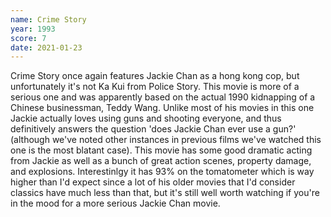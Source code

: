 ```yaml
---
name: Crime Story
year: 1993
score: 7
date: 2021-01-23
---
```

Crime Story once again features Jackie Chan as a hong kong cop, but unfortunately it's not Ka Kui from Police Story. This movie is more of a serious one and was apparently based on the actual 1990 kidnapping of a Chinese businessman, Teddy Wang. Unlike most of his movies in this one Jackie actually loves using guns and shooting everyone, and thus definitively answers the question 'does Jackie Chan ever use a gun?' (although we've noted other instances in previous films we've watched this one is the most blatant case). This movie has some good dramatic acting from Jackie as well as a bunch of great action scenes, property damage, and explosions. Interestinlgy it has 93% on the tomatometer which is way higher than I'd expect since a lot of his older movies that I'd consider classics have much less than that, but it's still well worth watching if you're in the mood for a more serious Jackie Chan movie.
